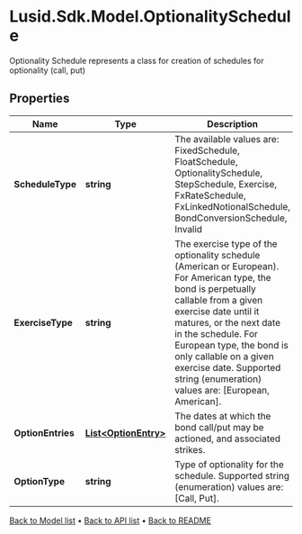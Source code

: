 # Lusid.Sdk.Model.OptionalitySchedule
Optionality Schedule represents a class for creation of schedules for optionality (call, put)

## Properties

Name | Type | Description | Notes
------------ | ------------- | ------------- | -------------
**ScheduleType** | **string** | The available values are: FixedSchedule, FloatSchedule, OptionalitySchedule, StepSchedule, Exercise, FxRateSchedule, FxLinkedNotionalSchedule, BondConversionSchedule, Invalid | 
**ExerciseType** | **string** | The exercise type of the optionality schedule (American or European). For American type, the bond is perpetually callable from a given exercise date until it matures, or the next date in the schedule. For European type, the bond is only callable on a given exercise date.  Supported string (enumeration) values are: [European, American]. | [optional] 
**OptionEntries** | [**List&lt;OptionEntry&gt;**](OptionEntry.md) | The dates at which the bond call/put may be actioned, and associated strikes. | [optional] 
**OptionType** | **string** | Type of optionality for the schedule.  Supported string (enumeration) values are: [Call, Put]. | [optional] 

[Back to Model list](../README.md#documentation-for-models) &#8226; [Back to API list](../README.md#documentation-for-api-endpoints) &#8226; [Back to README](../README.md)

